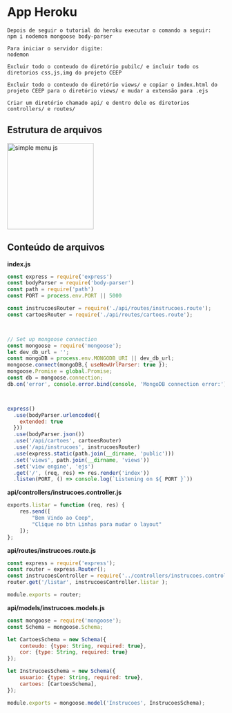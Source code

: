 # App Heroku

```
Depois de seguir o tutorial do heroku executar o comando a seguir:
npm i nodemon mongoose body-parser

Para iniciar o servidor digite: 
nodemon

Excluir todo o conteudo do diretório pubilc/ e incluir todo os diretorios css,js,img do projeto CEEP

Excluir todo o conteudo do diretório views/ e copiar o index.html do projeto CEEP para o diretório views/ e mudar a extensão para .ejs

Criar um diretório chamado api/ e dentro dele os diretorios controllers/ e routes/

```
## Estrutura de arquivos

<img src="https://sambrmg.github.io/Curso-W47-8113/estrutura.png" alt="simple menu js" style="width: 200px !important;">


## Conteúdo de arquivos

**index.js**

```javascript
const express = require('express')
const bodyParser = require('body-parser')
const path = require('path')
const PORT = process.env.PORT || 5000

const instrucoesRouter = require('./api/routes/instrucoes.route');
const cartoesRouter = require('./api/routes/cartoes.route');



// Set up mongoose connection
const mongoose = require('mongoose');
let dev_db_url = '';
const mongoDB = process.env.MONGODB_URI || dev_db_url;
mongoose.connect(mongoDB,{ useNewUrlParser: true });
mongoose.Promise = global.Promise;
const db = mongoose.connection;
db.on('error', console.error.bind(console, 'MongoDB connection error:'));



express()
  .use(bodyParser.urlencoded({
    extended: true
  }))
  .use(bodyParser.json())
  .use('/api/cartoes', cartoesRouter)
  .use('/api/instrucoes', instrucoesRouter)
  .use(express.static(path.join(__dirname, 'public')))
  .set('views', path.join(__dirname, 'views'))
  .set('view engine', 'ejs')
  .get('/', (req, res) => res.render('index'))
  .listen(PORT, () => console.log(`Listening on ${ PORT }`))

```


**api/controllers/instrucoes.controller.js**

```javascript
exports.listar = function (req, res) {
    res.send([
        "Bem Vindo ao Ceep",
        "Clique no btn Linhas para mudar o layout"
    ]);
};
```

**api/routes/instrucoes.route.js**

```javascript
const express = require('express');
const router = express.Router();
const instrucoesController = require('../controllers/instrucoes.controller');
router.get('/listar', instrucoesController.listar );

module.exports = router;
```


**api/models/instrucoes.models.js**

```javascript
const mongoose = require('mongoose');
const Schema = mongoose.Schema;

let CartoesSchema = new Schema({
    conteudo: {type: String, required: true},
    cor: {type: String, required: true}
});

let InstrucoesSchema = new Schema({
    usuario: {type: String, required: true},
    cartoes: [CartoesSchema],
});

module.exports = mongoose.model('Instrucoes', InstrucoesSchema);
```
